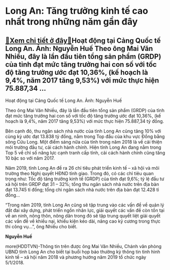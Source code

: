 Long An: Tăng trưởng kinh tế cao nhất trong những năm gần đây
=============================================================

[:gift:Xem chi tiết ở đây:gift:](https://hddtvn.com/long-an-tang-truong-kinh-te-cao-nhat-trong-nhung-nam-gan-day/)Hoạt động tại Cảng Quốc tế Long An. Ảnh: Nguyễn Huế Theo ông Mai Văn Nhiều, đây là lần đầu tiên tổng sản phẩm (GRDP) của tỉnh đạt mức tăng trưởng hai con số với tốc độ tăng trưởng ước đạt 10,36%, (kế hoạch là 9,4%, năm 2017 tăng 9,53%) với mức thực hiện 75.887,34 …
-------------------------------------------------------------------------------------------------------------------------------------------------------------------------------------------------------------------------------------------------------------------------







 






 Hoạt động tại Cảng Quốc tế Long An. Ảnh: Nguyễn Huế 


Theo ông Mai Văn Nhiều, đây là lần đầu tiên tổng sản phẩm (GRDP) của tỉnh đạt mức tăng trưởng hai con số với tốc độ tăng trưởng ước đạt 10,36%, (kế hoạch là 9,4%, năm 2017 tăng 9,53%) với mức thực hiện 75.887,34 tỷ đồng. 


 Bên cạnh đó, thu ngân sách nhà nước của tỉnh Long An cũng tăng 10% với cùng kỳ ước đạt 13.838 tỷ đồng, nằm trong Top đầu của khu vực Đồng bằng sông Cửu Long. Một điểm sáng nữa của tỉnh trong năm 2018 là về cải thiện môi trường đầu tư, cải cách hành chính. Hiện tỉnh Long An đang nằm trong Top 5 về chỉ số năng lực cạnh tranh cấp tỉnh, cải cách hành chính cũng tăng 10 bậc so với năm 2017. 


 Năm 2019, tỉnh Long An đề ra 26 chỉ tiêu phát triển kinh tế – xã hội và môi trường theo Nghị quyết HĐND tỉnh giao. Trong đó, có các chỉ tiêu quan trọng như: Tốc độ tăng trưởng kinh tế (GRDP) của tỉnh đạt 9,6%; tỷ lệ đầu tư xã hội trên GRDP đạt 31 – 32%; tổng thu ngân sách nhà nước trên địa bàn đạt 13.745 tỉ đồng; tổng chi ngân sách nhà nước trên địa bàn đạt 12.428 tỉ đồng…


 “Trong năm 2019, tỉnh Long An cũng sẽ tập trung vào các vấn đề về quản lý đất đai xây dựng, phát triển ngồn nhân lực, giải quyết các vấn đề còn tồn tại về an ninh, nông thôn, nông dân trong đó sẽ tập trung quyết liệt giải quyết các vấn đề về khiếu nại, khiếu kiện kéo dài, nâng cao kỷ cương trong thực thi công vụ…”, ông Nhiều cho biết.






**Nguyễn Huế**



more(HDDTVN)-Thông tin trên được ông Mai Văn Nhiều, Chánh văn phòng UBND tỉnh Long An cho biết tại buổi họp báo thường kỳ thông tin tình hình kinh tế – xã hội năm 2018 và phương hướng năm 2019 tổ chức ngày 5/1/2018.

